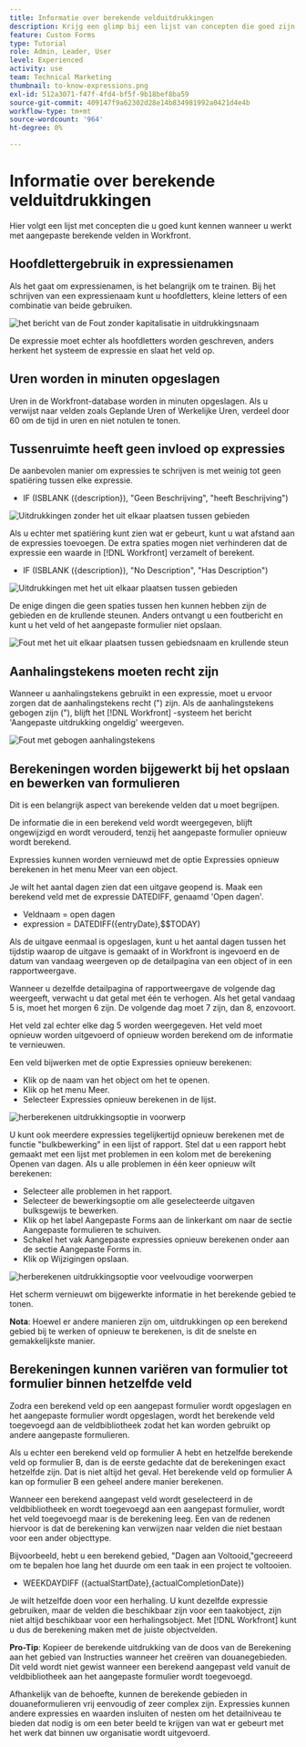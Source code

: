 ```yaml
---
title: Informatie over berekende velduitdrukkingen
description: Krijg een glimp bij een lijst van concepten die goed zijn te kennen wanneer het werken met douane berekende gebieden in  [!DNL Workfront].
feature: Custom Forms
type: Tutorial
role: Admin, Leader, User
level: Experienced
activity: use
team: Technical Marketing
thumbnail: to-know-expressions.png
exl-id: 512a3071-f47f-4fd4-bf5f-9b18bef8ba59
source-git-commit: 409147f9a62302d28e14b834981992a0421d4e4b
workflow-type: tm+mt
source-wordcount: '964'
ht-degree: 0%

---
```


# Informatie over berekende velduitdrukkingen

Hier volgt een lijst met concepten die u goed kunt kennen wanneer u werkt met aangepaste berekende velden in Workfront.

## Hoofdlettergebruik in expressienamen

Als het gaat om expressienamen, is het belangrijk om te trainen. Bij het schrijven van een expressienaam kunt u hoofdletters, kleine letters of een combinatie van beide gebruiken.

![ het bericht van de Fout zonder kapitalisatie in uitdrukkingsnaam ](assets/T2K01.png)

De expressie moet echter als hoofdletters worden geschreven, anders herkent het systeem de expressie en slaat het veld op.



## Uren worden in minuten opgeslagen

Uren in de Workfront-database worden in minuten opgeslagen. Als u verwijst naar velden zoals Geplande Uren of Werkelijke Uren, verdeel door 60 om de tijd in uren en niet notulen te tonen.

## Tussenruimte heeft geen invloed op expressies

De aanbevolen manier om expressies te schrijven is met weinig tot geen spatiëring tussen elke expressie.

* IF (ISBLANK ({description}), &quot;Geen Beschrijving&quot;, &quot;heeft Beschrijving&quot;)

![ Uitdrukkingen zonder het uit elkaar plaatsen tussen gebieden ](assets/T2K02.png)

Als u echter met spatiëring kunt zien wat er gebeurt, kunt u wat afstand aan de expressies toevoegen. De extra spaties mogen niet verhinderen dat de expressie een waarde in [!DNL Workfront] verzamelt of berekent.

* IF (ISBLANK ({description}), &quot;No Description&quot;, &quot;Has Description&quot;)

![ Uitdrukkingen met het uit elkaar plaatsen tussen gebieden ](assets/T2K03.png)

De enige dingen die geen spaties tussen hen kunnen hebben zijn de gebieden en de krullende steunen. Anders ontvangt u een foutbericht en kunt u het veld of het aangepaste formulier niet opslaan.

![ Fout met het uit elkaar plaatsen tussen gebiedsnaam en krullende steun ](assets/T2K04.png)

## Aanhalingstekens moeten recht zijn

Wanneer u aanhalingstekens gebruikt in een expressie, moet u ervoor zorgen dat de aanhalingstekens recht (&quot;) zijn. Als de aanhalingstekens gebogen zijn (&quot;), blijft het [!DNL Workfront] -systeem het bericht &#39;Aangepaste uitdrukking ongeldig&#39; weergeven.

![ Fout met gebogen aanhalingstekens ](assets/T2K05.png)

## Berekeningen worden bijgewerkt bij het opslaan en bewerken van formulieren

Dit is een belangrijk aspect van berekende velden dat u moet begrijpen.

De informatie die in een berekend veld wordt weergegeven, blijft ongewijzigd en wordt verouderd, tenzij het aangepaste formulier opnieuw wordt berekend.

Expressies kunnen worden vernieuwd met de optie Expressies opnieuw berekenen in het menu Meer van een object.

Je wilt het aantal dagen zien dat een uitgave geopend is. Maak een berekend veld met de expressie DATEDIFF, genaamd &#39;Open dagen&#39;.

* Veldnaam = open dagen
* expression = DATEDIFF({entryDate},$$TODAY)

Als de uitgave eenmaal is opgeslagen, kunt u het aantal dagen tussen het tijdstip waarop de uitgave is gemaakt of in Workfront is ingevoerd en de datum van vandaag weergeven op de detailpagina van een object of in een rapportweergave.

Wanneer u dezelfde detailpagina of rapportweergave de volgende dag weergeeft, verwacht u dat getal met één te verhogen. Als het getal vandaag 5 is, moet het morgen 6 zijn. De volgende dag moet 7 zijn, dan 8, enzovoort.

Het veld zal echter elke dag 5 worden weergegeven. Het veld moet opnieuw worden uitgevoerd of opnieuw worden berekend om de informatie te vernieuwen.

Een veld bijwerken met de optie Expressies opnieuw berekenen:

* Klik op de naam van het object om het te openen.
* Klik op het menu Meer.
* Selecteer Expressies opnieuw berekenen in de lijst.

![ herberekenen uitdrukkingsoptie in voorwerp ](assets/T2K06.png)

U kunt ook meerdere expressies tegelijkertijd opnieuw berekenen met de functie &quot;bulkbewerking&quot; in een lijst of rapport. Stel dat u een rapport hebt gemaakt met een lijst met problemen in een kolom met de berekening Openen van dagen. Als u alle problemen in één keer opnieuw wilt berekenen:

* Selecteer alle problemen in het rapport.
* Selecteer de bewerkingsoptie om alle geselecteerde uitgaven bulksgewijs te bewerken.
* Klik op het label Aangepaste Forms aan de linkerkant om naar de sectie Aangepaste formulieren te schuiven.
* Schakel het vak Aangepaste expressies opnieuw berekenen onder aan de sectie Aangepaste Forms in.
* Klik op Wijzigingen opslaan.

![ herberekenen uitdrukkingsoptie voor veelvoudige voorwerpen ](assets/T2K07.png)

Het scherm vernieuwt om bijgewerkte informatie in het berekende gebied te tonen.

**Nota**: Hoewel er andere manieren zijn om, uitdrukkingen op een berekend gebied bij te werken of opnieuw te berekenen, is dit de snelste en gemakkelijkste manier.

## Berekeningen kunnen variëren van formulier tot formulier binnen hetzelfde veld

Zodra een berekend veld op een aangepast formulier wordt opgeslagen en het aangepaste formulier wordt opgeslagen, wordt het berekende veld toegevoegd aan de veldbibliotheek zodat het kan worden gebruikt op andere aangepaste formulieren.

Als u echter een berekend veld op formulier A hebt en hetzelfde berekende veld op formulier B, dan is de eerste gedachte dat de berekeningen exact hetzelfde zijn. Dat is niet altijd het geval. Het berekende veld op formulier A kan op formulier B een geheel andere manier berekenen.

Wanneer een berekend aangepast veld wordt geselecteerd in de veldbibliotheek en wordt toegevoegd aan een aangepast formulier, wordt het veld toegevoegd maar is de berekening leeg. Een van de redenen hiervoor is dat de berekening kan verwijzen naar velden die niet bestaan voor een ander objecttype.

Bijvoorbeeld, hebt u een berekend gebied, &quot;Dagen aan Voltooid,&quot;gecreeerd om te bepalen hoe lang het duurde om een taak in een project te voltooien.

* WEEKDAYDIFF ({actualStartDate},{actualCompletionDate})

Je wilt hetzelfde doen voor een herhaling. U kunt dezelfde expressie gebruiken, maar de velden die beschikbaar zijn voor een taakobject, zijn niet altijd beschikbaar voor een herhalingsobject. Met [!DNL Workfront] kunt u dus de berekening maken met de juiste objectvelden.

**Pro-Tip**: Kopieer de berekende uitdrukking van de doos van de Berekening aan het gebied van Instructies wanneer het creëren van douanegebieden. Dit veld wordt niet gewist wanneer een berekend aangepast veld vanuit de veldbibliotheek aan het aangepaste formulier wordt toegevoegd.

Afhankelijk van de behoefte, kunnen de berekende gebieden in douaneformulieren vrij eenvoudig of zeer complex zijn. Expressies kunnen andere expressies en waarden insluiten of nesten om het detailniveau te bieden dat nodig is om een beter beeld te krijgen van wat er gebeurt met het werk dat binnen uw organisatie wordt uitgevoerd.

<!--Depending on the need, calculated fields in custom forms can be quite simple or very complex. Expressions can embed, or nest, other expressions and values to provide the level of detail needed to get a better picture of what is going on with the work being done at your organization. 

Most of the examples and exercises in this course have been relatively simple to provide a base understanding of the expressions most commonly used and how to build those expressions in a custom calculated field. 

Now you're ready to start building your own calculated custom fields.-->
